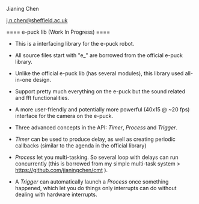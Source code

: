 
Jianing Chen

j.n.chen@sheffield.ac.uk

==== e-puck lib (Work In Progress) ====

 - This is a interfacing library for the e-puck robot. 
 
 - All source files start with "e_" are borrowed from the official e-puck library. 
 
 - Unlike the official e-puck lib (has several modules), this library used all-in-one design. 
 
 - Support pretty much everything on the e-puck but the sound related and fft functionalities. 
 
 - A more user-friendly and potentially more powerful (40x15 @ ~20 fps) interface for the camera on the e-puck. 
 
 - Three advanced concepts in the API: _Timer_, _Process_ and _Trigger_. 

 - _Timer_ can be used to produce delay, as well as creating periodic callbacks (similar to the agenda in the official library)

 - _Process_ let you multi-tasking. So several loop with delays can run concurrently (this is borrowed from my simple multi-task system > https://github.com/jianingchen/cmt ). 

 - A _Trigger_ can automatically launch a _Process_ once something happened, which let you do things only interrupts can do without dealing with hardware interrupts. 

